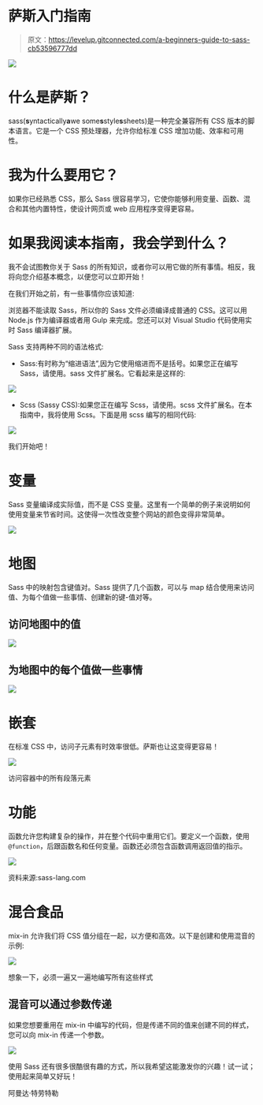 # 萨斯入门指南

> 原文：<https://levelup.gitconnected.com/a-beginners-guide-to-sass-cb53596777dd>

![](img/5a84ea041135103edeac92559e3c2a53.png)

# 什么是萨斯？

sass(**s**yntactically**a**we some**s**style**s**sheets)是一种完全兼容所有 CSS 版本的脚本语言。它是一个 CSS 预处理器，允许你给标准 CSS 增加功能、效率和可用性。

# 我为什么要用它？

如果你已经熟悉 CSS，那么 Sass 很容易学习，它使你能够利用变量、函数、混合和其他内置特性，使设计网页或 web 应用程序变得更容易。

# 如果我阅读本指南，我会学到什么？

我不会试图教你关于 Sass 的所有知识，或者你可以用它做的所有事情。相反，我将向您介绍基本概念，以便您可以立即开始！

在我们开始之前，有一些事情你应该知道:

浏览器不能读取 Sass，所以你的 Sass 文件必须编译成普通的 CSS。这可以用 Node.js 作为编译器或者用 Gulp 来完成。您还可以对 Visual Studio 代码使用实时 Sass 编译器扩展。

Sass 支持两种不同的语法格式:

*   Sass:有时称为“缩进语法”,因为它使用缩进而不是括号。如果您正在编写 Sass，请使用。sass 文件扩展名。它看起来是这样的:

![](img/3250377dafbe900415375b714c8335ad.png)

*   Scss (Sassy CSS):如果您正在编写 Scss，请使用。scss 文件扩展名。在本指南中，我将使用 Scss。下面是用 scss 编写的相同代码:

![](img/ec63d07ffd298df609aab921fc906c7f.png)

我们开始吧！

# 变量

Sass 变量编译成实际值，而不是 CSS 变量。这里有一个简单的例子来说明如何使用变量来节省时间。这使得一次性改变整个网站的颜色变得非常简单。

![](img/4c5a6a28dd82b63047c00f315f7fbf8e.png)

# 地图

Sass 中的映射包含键值对。Sass 提供了几个函数，可以与 map 结合使用来访问值、为每个值做一些事情、创建新的键-值对等。

## 访问地图中的值

![](img/2d486ef5c7a985a0ed42b92686f9ddae.png)

## 为地图中的每个值做一些事情

![](img/df101ff5f1e56b5ed2ecc73156c56b99.png)

# 嵌套

在标准 CSS 中，访问子元素有时效率很低。萨斯也让这变得更容易！

![](img/d8a36135b317a9c8e2c30b2b6bc96b06.png)

访问容器中的所有段落元素

# 功能

函数允许您构建复杂的操作，并在整个代码中重用它们。要定义一个函数，使用`@function`，后跟函数名和任何变量。函数还必须包含函数调用返回值的指示。

![](img/f37d90eb9a5d7d5ce428f3a66ca7feb2.png)

资料来源:sass-lang.com

# 混合食品

mix-in 允许我们将 CSS 值分组在一起，以方便和高效。以下是创建和使用混音的示例:

![](img/3a6110ba49b835321f279b5a867abf6c.png)

想象一下，必须一遍又一遍地编写所有这些样式

## 混音可以通过参数传递

如果您想要重用在 mix-in 中编写的代码，但是传递不同的值来创建不同的样式，您可以向 mix-in 传递一个参数。

![](img/150797dba065dd971a9a18528de6cc68.png)

使用 Sass 还有很多很酷很有趣的方式，所以我希望这能激发你的兴趣！试一试；使用起来简单又好玩！

阿曼达·特劳特勒